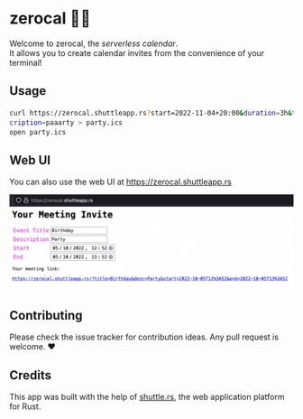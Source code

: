 # zerocal 🚫📆

Welcome to zerocal, the *serverless calendar*.  
It allows you to create calendar invites from the convenience of your terminal!

## Usage

```sh
curl https://zerocal.shuttleapp.rs?start=2022-11-04+20:00&duration=3h&title=Birthday&des
cription=paaarty > party.ics
open party.ics
```

## Web UI

You can also use the web UI at https://zerocal.shuttleapp.rs

![web ui](assets/ui.png)

## Contributing

Please check the issue tracker for contribution ideas. Any pull request is welcome. ❤️ 

## Credits

This app was built with the help of [shuttle.rs](https://www.shuttle.rs/),
the web application platform for Rust. 
